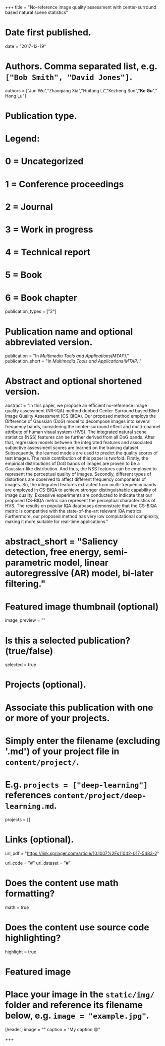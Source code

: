 +++
title = "No-reference image quality assessment with center-surround based natural scene statistics"

# Date first published.
date = "2017-12-19"

# Authors. Comma separated list, e.g. `["Bob Smith", "David Jones"]`.
authors = ["Jun Wu","Zhaoqiang Xia","Huifang Li","Kezheng Sun","**Ke Gu**"," Hong Lu"]
# Publication type.
# Legend:
# 0 = Uncategorized
# 1 = Conference proceedings
# 2 = Journal
# 3 = Work in progress
# 4 = Technical report
# 5 = Book
# 6 = Book chapter
publication_types = ["2"]

# Publication name and optional abbreviated version.
publication = "In *Multimedia Tools and Applications(MTAP)*."
publication_short = "In *Multimedia Tools and Applications(MTAP)*."

# Abstract and optional shortened version.
abstract = "In this paper, we propose an efficient no-reference image quality assessment (NR-IQA) method dubbed Center-Surround based Blind Image Quality Assessment (CS-BIQA). Our proposed method employs the Difference of Gaussian (DoG) model to decompose images into several frequency bands, considering the center-surround effect and multi-channel attribute of human visual system (HVS). The integrated natural scene statistics (NSS) features can be further derived from all DoG bands. After that, regression models between the integrated features and associated subjective assessment scores are learned on the training dataset. Subsequently, the learned models are used to predict the quality scores of test images. The main contribution of this paper is twofold. Firstly, the empirical distributions of DoG bands of images are proven to be a Gaussian-like distribution. And thus, the NSS features can be employed to represent the perceptual quality of images. Secondly, different types of distortions are observed to affect different frequency components of images. So, the integrated features extracted from multi-frequency bands are employed in CS-BIQA to achieve stronger distinguishable capability of image quality. Excessive experiments are conducted to indicate that our proposed CS-BIQA metric can represent the perceptual characteristics of HVS. The results on popular IQA databases demonstrate that the CS-BIQA metric is competitive with the state-of-the-art relevant IQA metrics. Furthermore, our proposed method has very low computational complexity, making it more suitable for real-time applications."
# abstract_short = "Saliency detection, free energy, semi-parametric model, linear autoregressive (AR) model, bi-later filtering."

# Featured image thumbnail (optional)
image_preview = ""

# Is this a selected publication? (true/false)
selected = true

# Projects (optional).
#   Associate this publication with one or more of your projects.
#   Simply enter the filename (excluding '.md') of your project file in `content/project/`.
#   E.g. `projects = ["deep-learning"]` references `content/project/deep-learning.md`.
projects = []

# Links (optional).
url_pdf = "https://link.springer.com/article/10.1007%2Fs11042-017-5483-2"

url_code = "#"
url_dataset = "#"


# Does the content use math formatting?
math = true

# Does the content use source code highlighting?
highlight = true

# Featured image
# Place your image in the `static/img/` folder and reference its filename below, e.g. `image = "example.jpg"`.
[header]
image = ""
caption = "My caption 😄"

+++
